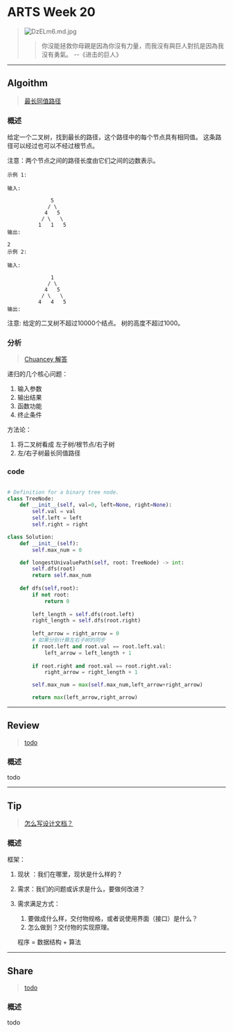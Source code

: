 # ARTS Week 20
>![DzELm6.md.jpg](https://s3.ax1x.com/2020/12/07/DzELm6.md.jpg)
>> 你沒能拯救你母親是因為你沒有力量，而我沒有與巨人對抗是因為我沒有勇氣。 --《进击的巨人》

***
## Algoithm
>[最长同值路径](https://leetcode-cn.com/problems/longest-univalue-path/)

### 概述
给定一个二叉树，找到最长的路径，这个路径中的每个节点具有相同值。 这条路径可以经过也可以不经过根节点。

注意：两个节点之间的路径长度由它们之间的边数表示。

    示例 1:
    
    输入:
    
                  5
                 / \
                4   5
               / \   \
              1   1   5
    输出:
    
    2
    示例 2:
    
    输入:
    
                  1
                 / \
                4   5
               / \   \
              4   4   5
    输出:


注意: 给定的二叉树不超过10000个结点。 树的高度不超过1000。


### 分析
>[Chuancey 解答](https://leetcode-cn.com/problems/longest-univalue-path/solution/guan-yu-di-gui-si-lu-de-chao-xiang-xi-ge-ren-jian-/)

递归的几个核心问题：
1. 输入参数
2. 输出结果
3. 函数功能
4. 终止条件

方法论：

1. 将二叉树看成 左子树/根节点/右子树 
2. 左/右子树最长同值路径

### code

```python

# Definition for a binary tree node.
class TreeNode:
    def __init__(self, val=0, left=None, right=None):
        self.val = val
        self.left = left
        self.right = right

class Solution:
    def __init__(self):
        self.max_num = 0

    def longestUnivaluePath(self, root: TreeNode) -> int:
        self.dfs(root)
        return self.max_num
    
    def dfs(self,root):
        if not root:
            return 0
            
        left_length = self.dfs(root.left)
        right_length = self.dfs(root.right)
        
        left_arrow = right_arrow = 0
        # 如果分别计算左右子树的同步
        if root.left and root.val == root.left.val:
            left_arrow = left_length + 1
        
        if root.right and root.val == root.right.val:
            right_arrow = right_length + 1

        self.max_num = max(self.max_num,left_arrow+right_arrow)

        return max(left_arrow,right_arrow)
```

***
## Review
>[todo]()

### 概述
todo 


***
## Tip
>[怎么写设计文档？](https://time.geekbang.org/column/article/185234)

### 概述
框架：

1. 现状 ：我们在哪里，现状是什么样的？
2. 需求：我们的问题或诉求是什么，要做何改进？
3. 需求满足方式：
    1. 要做成什么样，交付物规格，或者说使用界面（接口）是什么？
    2. 怎么做到？交付物的实现原理。

    程序 = 数据结构 + 算法

***
## Share
>[todo]()

### 概述
todo  